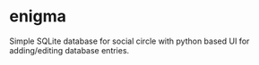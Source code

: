 # enigma
<p>Simple SQLite database for social circle with python based UI for adding/editing database entries.</p>
